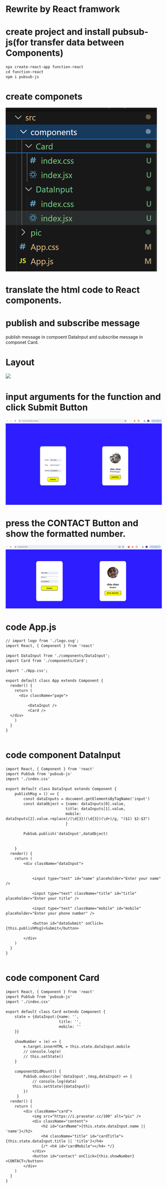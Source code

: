 # Rewrite by React framwork 

# create project and install pubsub-js(for transfer data between Components)

```
npx create-react-app function-react
cd function-react
npm i pubsub-js 
```

# create componets

![](./src/pic/componets.png)


# translate the html code to React components.



# publish and subscribe message

publish message in compoent  DataInput and subscribe message in componet Card.


# Layout
![](./src/pic/layout.png)

# input arguments for the function and click Submit Button


 ![](./src/pic/showName.png)

# press the CONTACT Button and show the formatted number.

 ![](./src/pic/showNumber.png)

# code App.js

```
// import logo from './logo.svg';
import React, { Component } from 'react'

import DataInput from './components/DataInput';
import Card from './components/Card';

import './App.css';

export default class App extends Component {
  render() {
    return (
      <div className="page">
            
          <DataInput />
          <Card />
  </div>
    )
  }
}


```

# code component DataInput

```
import React, { Component } from 'react'
import PubSub from 'pubsub-js'
import './index.css'

export default class DataInput extends Component {
    publishMsg = () => {
        const dataInputs = document.getElementsByTagName('input')
        const dataObject = {name: dataInputs[0].value,
                           title: dataInputs[1].value,
                           mobile: dataInputs[2].value.replace(/(\d{3})(\d{3})(\d+)/g, "($1) $2-$3")
                           }
            
        PubSub.publish('dataInput',dataObject)

         
    } 
  render() {
    return (
        <div className="dataInput">
             
                 
            <input type="text" id="name" placeholder="Enter your name" />

            <input type="text" className="title" id="title" placeholder="Enter your title" />

            <input type="text" className="mobile" id="mobile" placeholder="Enter your phone number" />
                
            <button id="dataSubmit" onClick={this.publishMsg}>Submit</button>

        </div>
    )
  }
}


```

# code component Card

```
import React, { Component } from 'react'
import PubSub from 'pubsub-js'
import './index.css'

export default class Card extends Component {
    state = {dataInput:{name: '',
                        title: '',
                        mobile: ''
    }}

    showNumber = (e) => {
        e.target.innerHTML = this.state.dataInput.mobile
        // console.log(e)
        // this.setState()
    }

    componentDidMount() { 
        PubSub.subscribe('dataInput',(msg,dataInput) => {
            // console.log(data)
            this.setState({dataInput})
        })
     }
  render() { 
    return (
        <div className="card">
            <img src="https://i.pravatar.cc/100" alt="pic" />
            <div className="content">
                <h2 id="cardName">{this.state.dataInput.name || 'name'}</h2>
                <h4 className="title" id="cardTitle">{this.state.dataInput.title || 'title'}</h4>
                {/* <h4 id="cardMobile"></h4> */}
            </div>
            <button id="contact" onClick={this.showNumber} >CONTACT</button>
        </div>
    )
  }
}

```